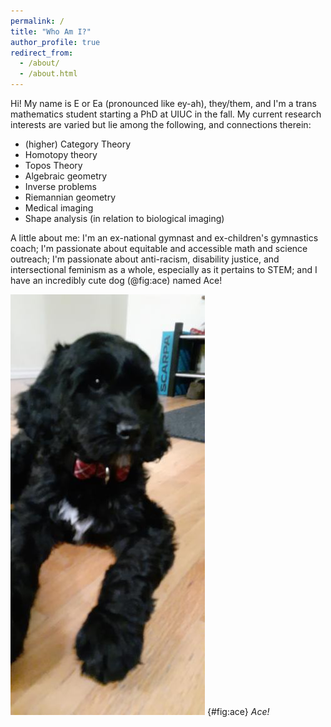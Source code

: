 ```yaml
---
permalink: /
title: "Who Am I?"
author_profile: true
redirect_from: 
  - /about/
  - /about.html
---
```


Hi! My name is E or Ea (pronounced like ey-ah), they/them, and I'm a trans mathematics student starting a PhD at UIUC in the fall.  My current research interests are varied but lie among the following, and connections therein:

- (higher) Category Theory
- Homotopy theory
- Topos Theory
- Algebraic geometry
- Inverse problems
- Riemannian geometry
- Medical imaging
- Shape analysis (in relation to biological imaging)

A little about me: I'm an ex-national gymnast and ex-children's gymnastics coach; I'm passionate about equitable and accessible math and science outreach; I'm passionate about anti-racism, disability justice, and intersectional feminism as a whole, especially as it pertains to STEM; and I have an incredibly cute dog (@fig:ace) named Ace!

![Ace-fig](images/Ace.jpg) {#fig:ace}
*Ace!*